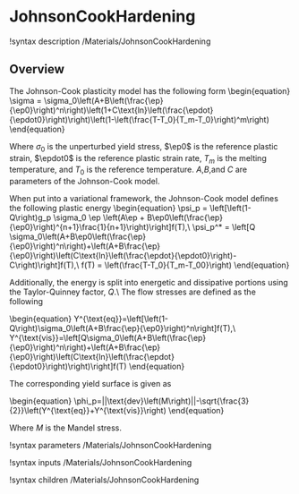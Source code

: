 # JohnsonCookHardening

!syntax description /Materials/JohnsonCookHardening

## Overview

The Johnson-Cook plasticity model has the following form
\begin{equation}
    \sigma = \sigma_0\left(A+B\left(\frac{\ep}{\ep0}\right)^n\right)\left(1+C\text{ln}\left(\frac{\epdot}{\epdot0}\right)\right)\left(1-\left(\frac{T-T_0}{T_m-T_0}\right)^m\right)
\end{equation}

Where $\sigma_0$ is the unperturbed yield stress, $\ep0$ is the reference plastic strain, $\epdot0$ is the reference plastic strain rate, $T_m$ is the melting temperature, and $T_0$ is the reference temperature.
$A$,$B$,and $C$ are parameters of the Johnson-Cook model.

When put into a variational framework, the Johnson-Cook model defines the following plastic energy
\begin{equation}
\psi_p = \left[\left(1-Q\right)g_p \sigma_0 \ep \left(A\ep + B\ep0\left(\frac{\ep}{\ep0}\right)^{n+1}\frac{1}{n+1}\right)\right]f(T),\\
\psi_p^* = \left[Q \sigma_0\left(A+B\ep0\left(\frac{\ep}{\ep0}\right)^n\right)+\left(A+B\frac{\ep}{\ep0}\right)\left(C\text{ln}\left(\frac{\epdot}{\epdot0}\right)-C\right)\right]f(T),\\
f(T) = \left(\frac{T-T_0}{T_m-T_00}\right)
\end{equation}

Additionally, the energy is split into energetic and dissipative portions using the Taylor-Quinney factor, $Q$.\\
The flow stresses are defined as the following

\begin{equation}
    Y^{\text{eq}}=\left[\left(1-Q\right)\sigma_0\left(A+B\frac{\ep}{\ep0}\right)^n\right]f(T),\\
    Y^{\text{vis}}=\left[Q\sigma_0\left(A+B\left(\frac{\ep}{\ep0}\right)^n\right)+\left(A+B\frac{\ep}{\ep0}\right)\left(C\text{ln}\left(\frac{\epdot}{\epdot0}\right)\right)\right]f(T)
\end{equation}


The corresponding yield surface is given as

\begin{equation}
    \phi_p=||\text{dev}\left(M\right)||-\sqrt{\frac{3}{2}}\left(Y^{\text{eq}}+Y^{\text{vis}}\right)
\end{equation}

Where $M$ is the Mandel stress.


!syntax parameters /Materials/JohnsonCookHardening

!syntax inputs /Materials/JohnsonCookHardening

!syntax children /Materials/JohnsonCookHardening

